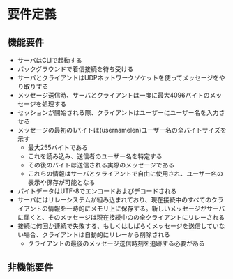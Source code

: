 # 要件定義
## 機能要件
* サーバはCLIで起動する
* バックグラウンドで着信接続を待ち受ける
* サーバとクライアントはUDPネットワークソケットを使ってメッセージをやり取りする
* メッセージ送信時、サーバとクライアントは一度に最大4096バイトのメッセージを処理する
* セッションが開始される際、クライアントはユーザーにユーザー名を入力させる
* メッセージの最初の1バイトは(usernamelen)ユーザー名の全バイトサイズを示す
    - 最大255バイトである
    - これを読み込み、送信者のユーザー名を特定する
    - その後のバイトは送信される実際のメッセージである
    - これらの情報はサーバとクライアントで自由に使用され、ユーザー名の表示や保存が可能となる
* バイトデータはUTF-8でエンコードおよびデコードされる
* サーバにはリレーシステムが組み込まれており、現在接続中のすべてのクライアントの情報を一時的にメモリ上に保存する。新しいメッセージがサーバに届くと、そのメッセージは現在接続中のの全クライアントにリレーされる
* 接続に何回か連続で失敗する、もしくはしばらくメッセージを送信していない場合、クライアントは自動的にリレーから削除される
    - クライアントの最後のメッセージ送信時刻を追跡する必要がある

## 非機能要件
<!-- TODO:続きを書く -->